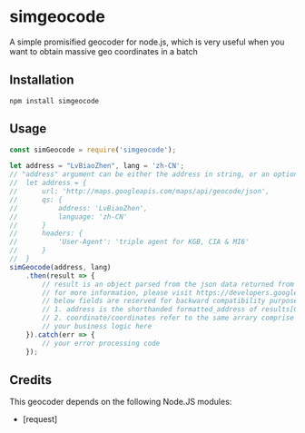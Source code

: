 simgeocode
==========

A simple promisified geocoder for node.js, which is very useful when you want to obtain massive geo coordinates in a batch
## Installation

```
npm install simgeocode
```

## Usage
```javascript
const simGeocode = require('simgeocode');

let address = "LvBiaoZhen", lang = 'zh-CN';
// "address" argument can be either the address in string, or an options object (for advanced users only) for request, e.g.
//  let address = {
//      url: 'http://maps.googleapis.com/maps/api/geocode/json',
//      qs: {
//          address: 'LvBiaoZhen',
//          language: 'zh-CN'
//      }
//      headers: {
//          'User-Agent': 'triple agent for KGB, CIA & MI6'
//      }
//  }
simGeocode(address, lang)
    .then(result => {
        // result is an object parsed from the json data returned from google map geocode/geodecode service
        // for more information, please visit https://developers.google.com/maps/documentation/geocoding/intro
        // below fields are reserved for backward compatibility purpose only, not recommended: 
        // 1. address is the shorthanded formatted_address of results[0]
        // 2. coordinate/coordinates refer to the same arrary comprise of lat & lng pairs, digested from results[0]
        // your business logic here
    }).catch(err => {
        // your error processing code
    });
```


Credits
---------------

This geocoder depends on the following Node.JS modules:
* [request]
